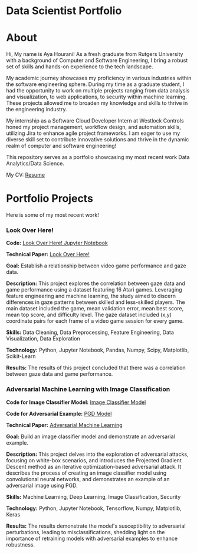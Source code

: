 # Data Scientist Portfolio

# About

Hi, My name is Aya Hourani! As a fresh graduate from Rutgers University with a background of Computer and Software Engineering, I bring a robust set of skills and hands-on experience to the tech landscape. 

My academic journey showcases my proficiency in various industries within the software engineering sphere. During my time as a graduate student, I had the opportunity to work on multiple projects ranging from data analysis and visualization, to web applications, to security within machine learning. These projects allowed me to broaden my knowledge and skills to thrive in the engineering industry. 

My internship as a Software Cloud Developer Intern at Westlock Controls honed my project management, workflow design, and automation skills, utilizing Jira to enhance agile project frameworks. I am eager to use my diverse skill set to contribute innovative solutions and thrive in the dynamic realm of computer and software engineering!

This repository serves as a portfolio showcasing my most recent work Data Analytics/Data Science.

My CV: [Resume](Resume.pdf)

# Portfolio Projects

Here is some of my most recent work! 

### Look Over Here!
**Code:** [Look Over Here! Jupyter Notebook](https://github.com/ahourani2000/Data-Scientist-Portfolio/blob/main/MS%20Technical%20Paper.ipynb)

**Technical Paper:** [Look Over Here!](Final_MS_Technical_Paper.pdf)

**Goal:** Establish a relationship between video game performance and gaze data.

**Description:** This project explores the correlation between gaze data and game performance using a dataset featuring 16 Atari games. Leveraging feature engineering and machine learning, the study aimed to discern differences in gaze patterns between skilled and less-skilled players. The main dataset included the game, mean validation error, mean best score, mean top score, and difficulty level. The gaze dataset included (x,y) coordinate pairs for each frame of a video game session for every game.

**Skills:** Data Cleaning, Data Preprocessing, Feature Engineering, Data Visualization, Data Exploration

**Technology:** Python, Jupyter Notebook, Pandas, Numpy, Scipy, Matplotlib, Scikit-Learn

**Results:** The results of this project concluded that there was a correlation between gaze data and game performance. 

### Adversarial Machine Learning with Image Classification
**Code for Image Classifier Model:** [Image Classifier Model](https://github.com/ahourani2000/Data-Scientist-Portfolio/blob/main/Image%20Classifier%20Model.ipynb)

**Code for Adversarial Example:** [PGD Model](https://github.com/ahourani2000/Data-Scientist-Portfolio/blob/main/PGD%20Model.ipynb)

**Technical Paper:** [Adversarial Machine Learning](https://github.com/ahourani2000/Data-Scientist-Portfolio/blob/8ccfeaab108f17898e33146f6deb3eb55ac70364/CSS%20Final%20Project%20Report.pdf)

**Goal:** Build an image classifier model and demonstrate an adversarial example.

**Description:** This project delves into the exploration of adversarial attacks, focusing on white-box scenarios, and introduces the Projected Gradient Descent method as an iterative optimization-based adversarial attack. It describes the process of creating an image classifier model using convolutional neural networks, and demonstrates an example of an adversarial image using PGD.

**Skills:** Machine Learning, Deep Learning, Image Classification, Security 

**Technology:** Python, Jupyter Notebook, Tensorflow, Numpy, Matplotlib, Keras

**Results:** The results demonstrate the model's susceptibility to adversarial perturbations, leading to misclassifications, shedding light on the importance of retraining models with adversarial examples to enhance robustness.
